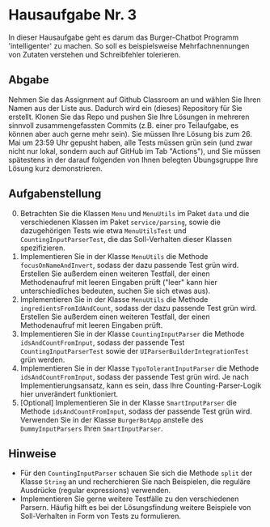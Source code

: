 # Hausaufgabe Nr. 3

In dieser Hausaufgabe geht es darum das Burger-Chatbot Programm 'intelligenter' zu machen.
So soll es beispielsweise Mehrfachnennungen von Zutaten verstehen und Schreibfehler tolerieren.

## Abgabe

Nehmen Sie das Assignment auf Github Classroom an und wählen Sie Ihren Namen aus der Liste aus.
Dadurch wird ein (dieses) Repository für Sie erstellt. 
Klonen Sie das Repo und pushen Sie Ihre Lösungen in mehreren sinnvoll zusammengefassten Commits (z.B. einer pro Teilaufgabe, es können aber auch gerne mehr sein).
Sie müssen Ihre Lösung bis zum 26. Mai um 23:59 Uhr gepusht haben, alle Tests müssen grün sein (und zwar nicht nur lokal, sondern auch auf GitHub im Tab "Actions"), und Sie müssen spätestens in der darauf folgenden von Ihnen belegten Übungsgruppe Ihre Lösung kurz demonstrieren.

## Aufgabenstellung

0. Betrachten Sie die Klassen `Menu` und `MenuUtils` im Paket `data` und die verschiedenen Klassen im Paket `service/parsing`, sowie die dazugehörigen Tests wie etwa `MenuUtilsTest` und `CountingInputParserTest`, die das Soll-Verhalten dieser Klassen spezifizieren.
1. Implementieren Sie in der Klasse `MenuUtils` die Methode `focusOnNameAndInvert`, sodass der dazu passende Test grün wird. Erstellen Sie außerdem einen weiteren Testfall, der einen Methodenaufruf mit leeren Eingaben prüft ("leer" kann hier unterschiedliches bedeuten, suchen Sie sich etwas aus).
2. Implementieren Sie in der Klasse `MenuUtils` die Methode `ingredientsFromIdAndCount`, sodass der dazu passende Test grün wird. Erstellen Sie außerdem einen weiteren Testfall, der einen Methodenaufruf mit leeren Eingaben prüft.
3. Implementieren Sie in der Klasse `CountingInputParser` die Methode `idsAndCountFromInput`, sodass der passende Test `CountingInputParserTest` sowie der `UIParserBuilderIntegrationTest` grün werden. 
4. Implementieren Sie in der Klasse `TypoTolerantInputParser` die Methode `idsAndCountFromInput`, sodass der passende Test grün wird. Je nach Implementierungsansatz, kann es sein, dass Ihre Counting-Parser-Logik hier unverändert funktioniert.
5. [Optional] Implementieren Sie in der Klasse `SmartInputParser` die Methode `idsAndCountFromInput`, sodass der passende Test grün wird. Verwenden Sie in der Klasse `BurgerBotApp` anstelle des `DummyInputParsers` Ihren `SmartInputParser`.

## Hinweise 
- Für den `CountingInputParser` schauen Sie sich die Methode `split` der Klasse `String` an und recherchieren Sie nach Beispielen, die reguläre Ausdrücke (regular expressions) verwenden.
- Implementieren Sie gerne weitere Testfälle zu den verschiedenen Parsern. Häufig hilft es bei der Lösungsfindung weitere Beispiele von Soll-Verhalten in Form von Tests zu formulieren.
